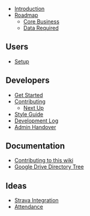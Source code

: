 - [Introduction](Introduction)
- [Roadmap](Roadmap)
  - [Core Business](Core-Business)
  - [Data Required](Data-Required)

## Users 
- [Setup]()

## Developers
- [Get Started](Get-Started)
- [Contributing](Contributing)
  - [Next Up](Next-Up)
- [Style Guide](Style-Guide)
- [Development Log](Development-Log)
- [Admin Handover](Admin-Handover)

## Documentation
- [Contributing to this wiki](Contributing-to-this-wiki)
- [Google Drive Directory Tree](Google-Drive-Directory-Tree)

## Ideas
- [Strava Integration]()
- [Attendance](Attendance)
